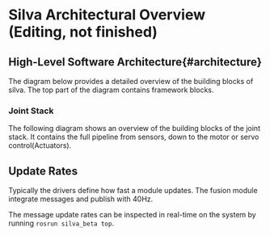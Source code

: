 # Silva Architectural Overview (Editing, not finished)

## High-Level Software Architecture{#architecture}
The diagram below provides a detailed overview of the building blocks of silva. The top part of the diagram contains framework blocks.

### Joint Stack
The following diagram shows an overview of the building blocks of the joint stack. It contains the full pipeline from sensors, down to the motor or servo control(Actuators).

## Update Rates
Typically the drivers define how fast a module updates. The fusion module integrate messages and publish with 40Hz.

The message update rates can be inspected in real-time on the system by running ```rosrun silva_beta top```.

